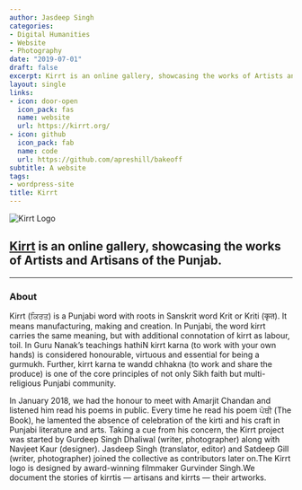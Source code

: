 ```yaml
---
author: Jasdeep Singh
categories:
- Digital Humanities
- Website
- Photography
date: "2019-07-01"
draft: false
excerpt: Kirrt is an online gallery, showcasing the works of Artists and Artisans of the Punjab.
layout: single
links:
- icon: door-open
  icon_pack: fas
  name: website
  url: https://kirrt.org/
- icon: github
  icon_pack: fab
  name: code
  url: https://github.com/apreshill/bakeoff
subtitle: A website
tags:
- wordpress-site
title: Kirrt
---
```


![Kirrt Logo](kirrt-logo.png)

## [Kirrt](https://kirrt.org) is an online gallery, showcasing the works of Artists and Artisans of the Punjab.

---

### About

Kirrt (ਕਿਰਤ) is a Punjabi word with roots in Sanskrit word Krit or Kriti (कृत). It means manufacturing, making and creation. In Punjabi, the word kirrt carries the same meaning, but with additional connotation of kirrt as labour, toil. In Guru Nanak’s teachings hathiN kirrt karna (to work with your own hands) is considered honourable, virtuous and essential for being a gurmukh. Further, kirrt karna te wandd chhakna (to work and share the produce) is one of the core principles of not only Sikh faith but multi-religious Punjabi community.

In January 2018, we had the honour to meet with Amarjit Chandan and listened him read his poems in public. Every time he read his poem ਪੋਥੀ (The Book), he lamented the absence of celebration of the kirti and his craft in Punjabi literature and arts. Taking a cue from his concern, the Kirrt project was started by Gurdeep Singh Dhaliwal (writer, photographer) along with Navjeet Kaur (designer). Jasdeep Singh (translator, editor) and Satdeep Gill (writer, photographer) joined the collective as contributors later on.The Kirrt logo is designed by award-winning filmmaker Gurvinder Singh.We document the stories of kirrtis — artisans and kirrts — their artworks.
